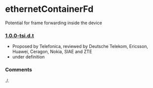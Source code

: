 # ethernetContainerFd
 Potential for frame forwarding inside the device  

### [1.0.0-tsi.d.t](../../tree/tsp)
- Proposed by Telefonica, reviewed by Deutsche Telekom, Ericsson, Huawei, Ceragon, Nokia, SIAE and ZTE
- under definition

### Comments
./.
